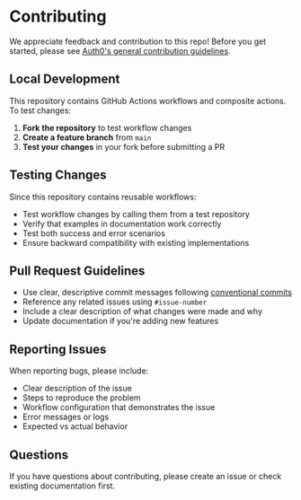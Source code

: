 # Contributing

We appreciate feedback and contribution to this repo! Before you get started, please see [Auth0's general contribution guidelines](https://github.com/auth0/open-source-template/blob/master/GENERAL-CONTRIBUTING.md).

## Local Development

This repository contains GitHub Actions workflows and composite actions. To test changes:

1. **Fork the repository** to test workflow changes
2. **Create a feature branch** from `main`
3. **Test your changes** in your fork before submitting a PR

## Testing Changes

Since this repository contains reusable workflows:

- Test workflow changes by calling them from a test repository
- Verify that examples in documentation work correctly  
- Test both success and error scenarios
- Ensure backward compatibility with existing implementations

## Pull Request Guidelines

- Use clear, descriptive commit messages following [conventional commits](https://www.conventionalcommits.org/)
- Reference any related issues using `#issue-number`
- Include a clear description of what changes were made and why
- Update documentation if you're adding new features

## Reporting Issues

When reporting bugs, please include:

- Clear description of the issue
- Steps to reproduce the problem
- Workflow configuration that demonstrates the issue
- Error messages or logs
- Expected vs actual behavior

## Questions

If you have questions about contributing, please create an issue or check existing documentation first.